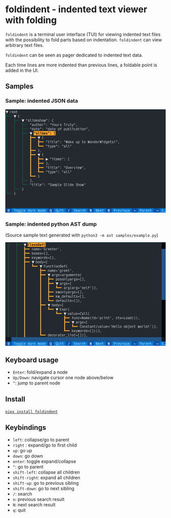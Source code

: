 # foldindent - indented text viewer with folding

`foldindent` is a terminal user interface (TUI) for viewing indented text files with the possibility to fold parts based on indentation.
`foldindent` can view arbitrary text files.

`foldindent` can be seen as pager dedicated to indented text data.

Each time lines are more indented than previous lines, a foldable point is added in the UI.

## Samples

### Sample: indented JSON data

![foldindent screenshot of indented JSON](https://github.com/hydrargyrum/foldindent/blob/main/samples/sample-json.png?raw=true)

### Sample: indented python AST dump

(Source sample text generated with `python3 -m ast samples/example.py`)

![foldindent screenshot of indented AST](https://github.com/hydrargyrum/foldindent/blob/main/samples/sample-ast.png?raw=true)

## Keyboard usage

- `Enter`: fold/expand a node
- `Up/Down`: navigate cursor one node above/below
- `^`: jump to parent node

## Install

[`pipx install foldindent`](https://pypi.org/project/foldindent/)

## Keybindings

- `left`: collapse/go to parent
- `right` : expand/go to first child
- `up`: go up
- `down`: go down
- `enter`: toggle expand/collapse
- `^`: go to parent
- `shift-left`: collapse all children
- `shift-right`: expand all children
- `shift-up`: go to previous sibling
- `shift-down`: go to next sibling
- `/`: search
- `n`: previous search result
- `N`: next search result
- `q`: quit
